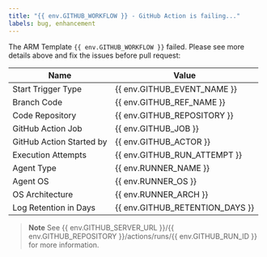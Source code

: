 ```yaml
---
title: "{{ env.GITHUB_WORKFLOW }} - GitHub Action is failing..."
labels: bug, enhancement
---
```


The ARM Template `{{ env.GITHUB_WORKFLOW }}` failed. Please see more details above and fix the issues before pull request:

|           Name             |                  Value                  |
| -------------------------- | --------------------------------------- |
| Start Trigger Type         | {{ env.GITHUB_EVENT_NAME }}             |
| Branch Code                | {{ env.GITHUB_REF_NAME }}               |
| Code Repository            | {{ env.GITHUB_REPOSITORY }}             |
| GitHub Action Job          | {{ env.GITHUB_JOB }}                    |
| GitHub Action Started by   | {{ env.GITHUB_ACTOR }}                  |
| Execution Attempts         | {{ env.GITHUB_RUN_ATTEMPT }}            | 
| Agent Type                 | {{ env.RUNNER_NAME }}                   |
| Agent OS                   | {{ env.RUNNER_OS }}                     |
| OS Architecture            | {{ env.RUNNER_ARCH }}                   |
| Log Retention in Days      | {{ env.GITHUB_RETENTION_DAYS }}         |


>**Note**
> See {{ env.GITHUB_SERVER_URL }}/{{ env.GITHUB_REPOSITORY }}/actions/runs/{{ env.GITHUB_RUN_ID }} for more information.

